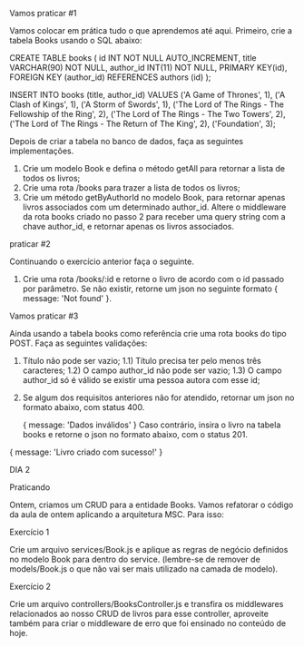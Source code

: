 Vamos praticar #1

Vamos colocar em prática tudo o que aprendemos até aqui. Primeiro, crie a tabela Books usando o SQL abaixo:

CREATE TABLE books (
	id INT NOT NULL AUTO_INCREMENT,
	title VARCHAR(90) NOT NULL,
	author_id INT(11) NOT NULL,
	PRIMARY KEY(id),
	FOREIGN KEY (author_id) REFERENCES authors (id)
);

INSERT INTO books (title, author_id)
VALUES
	('A Game of Thrones', 1),
	('A Clash of Kings', 1),
	('A Storm of Swords', 1),
	('The Lord of The Rings - The Fellowship of the Ring', 2),
	('The Lord of The Rings - The Two Towers', 2),
	('The Lord of The Rings - The Return of The King', 2),
	('Foundation', 3);


Depois de criar a tabela no banco de dados, faça as seguintes implementações.

1) Crie um modelo Book e defina o método getAll para retornar a lista de todos os livros;
2) Crie uma rota /books para trazer a lista de todos os livros;
3) Crie um método getByAuthorId no modelo Book, para retornar apenas livros associados com um determinado author_id. Altere o middleware da rota books criado no passo 2 para receber uma query string com a chave author_id, e retornar apenas os livros associados.


praticar #2

Continuando o exercício anterior faça o seguinte.

1) Crie uma rota /books/:id e retorne o livro de acordo com o id passado por parâmetro. Se não existir, retorne um json no seguinte formato { message: 'Not found' }.
   

Vamos praticar #3

Ainda usando a tabela books como referência crie uma rota books do tipo POST. Faça as seguintes validações:

1) Título não pode ser vazio;
1.1) Título precisa ter pelo menos três caracteres;
1.2) O campo author_id não pode ser vazio;
1.3) O campo author_id só é válido se existir uma pessoa autora com esse id;

2) Se algum dos requisitos anteriores não for atendido, retornar um json no formato abaixo, com status 400.
   
   {
	message: 'Dados inválidos'
}
 Caso contrário, insira o livro na tabela books e retorne o json no formato abaixo, com o status 201.

{
	message: 'Livro criado com sucesso!'
}

DIA 2 

Praticando

Ontem, criamos um CRUD para a entidade Books. Vamos refatorar o código da aula de ontem aplicando a arquitetura MSC. Para isso:

Exercício 1

Crie um arquivo services/Book.js e aplique as regras de negócio definidos no modelo Book para dentro do service. (lembre-se de remover de models/Book.js o que não vai ser mais utilizado na camada de modelo).

Exercício 2

Crie um arquivo controllers/BooksController.js e transfira os middlewares relacionados ao nosso CRUD de livros para esse controller, aproveite também para criar o middleware de erro que foi ensinado no conteúdo de hoje.